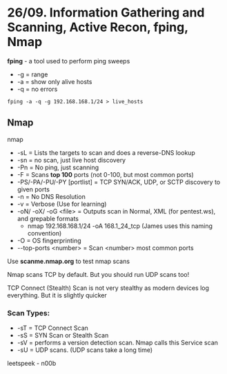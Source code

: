 # 26/09. Information Gathering and Scanning, Active Recon, fping, Nmap

**fping** - a tool used to perform ping sweeps

* \-g = range
* \-a = show only alive hosts
* \-q = no errors

`fping -a -q -g 192.168.168.1/24 > live_hosts`

## Nmap

nmap

* \-sL = Lists the targets to scan and does a reverse-DNS lookup
* \-sn = no scan, just live host discovery
* \-Pn = No ping, just scanning
* \-F = Scans **top 100** ports (not 0-100, but most common ports)
* \-PS/-PA/-PU/-PY \[portlist] = TCP SYN/ACK, UDP, or SCTP discovery to given ports
* \-n = No DNS Resolution
* \-v = Verbose (Use for learning)
* \-oN/ -oX/ -oG \<file> = Outputs scan in Normal, XML (for pentest.ws), and grepable formats
  * nmap 192.168.168.1/24 -oA 168.1\_24\_tcp (James uses this naming convention)
* \-O = OS fingerprinting
* \--top-ports \<number> = Scan \<number> most common ports

Use **scanme.nmap.org** to test nmap scans

Nmap scans TCP by default. But you should run UDP scans too!

TCP Connect (Stealth) Scan is not very stealthy as modern devices log everything. But it is slightly quicker

### Scan Types:

* \-sT = TCP Connect Scan
* \-sS = SYN Scan or Stealth Scan
* \-sV = performs a version detection scan. Nmap calls this Service scan
* \-sU = UDP scans. (UDP scans take a long time)



leetspeek - n00b
